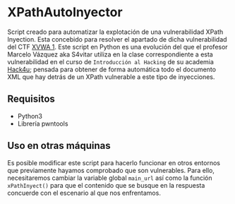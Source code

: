 # XPathAutoInyector
Script creado para automatizar la explotación de una vulnerabilidad XPath Inyection. Esta concebido para resolver el apartado de dicha vulnerabilidad del CTF [XVWA 1](https://www.vulnhub.com/entry/xtreme-vulnerable-web-application-xvwa-1,209/). Este script en Python es una evolución del que el profesor Marcelo Vázquez aka S4vitar utiliza en la clase correspondiente a esta vulnerabilidad en el curso de `Introducción al Hacking` de su academia [Hack4u](https://hack4u.io/cursos/introduccion-al-hacking/); pensada para obtener de forma automática todo el documento XML que hay detrás de un XPath vulnerable a este tipo de inyecciones.

## Requisitos
- Python3
- Librería pwntools

## Uso en otras máquinas
Es posible modificar este script para hacerlo funcionar en otros entornos que previamente hayamos comprobado que son vulnerables. Para ello, necesitaremos cambiar la variable global `main_url` así como la función `xPathInyect()` para que el contenido que se busque en la respuesta concuerde con el escenario al que nos enfrentamos.
